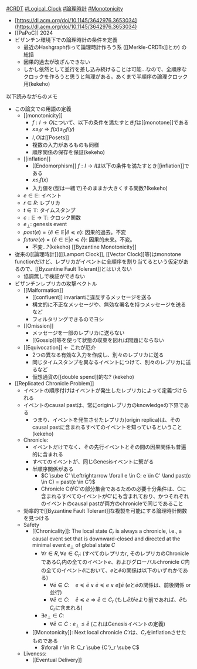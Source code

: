 [#CRDT](CRDT) [#Logical_Clock](Logical_Clock) [#論理時計](論理時計.md) [#Monotonicity](Monotonicity)

- [https://dl.acm.org/doi/10.1145/3642976.3653034](https://dl.acm.org/doi/10.1145/3642976.3653034)
- [[PaPoC]] 2024
- ビザンチン環境下での論理時計の条件を定義
	- 最近のHashgraph作って論理時計作ろう系 ([[Merkle-CRDTs]]とか) の総括
	- 因果的過去が改ざんできない
	- しかし依然として並行を差し込み続けることは可能...なので、全順序なクロックを作ろうと思うと無理がある。あくまで半順序の論理クロック用(kekeho)





以下読みながらのメモ
- この論文での用語の定義
	- [[monotonicity]]
		- $f: I \rightarrow O$について、以下の条件を満たすとき$f$は[[monotone]]である
		- $x \le_{I} y \Rightarrow f(x) \le_{O} f(y)$
		- $I, O$は[[Posets]]
		- 複数の入力があるものも同様
		- 順序関係の保存を保証(kekeho)
	- [[inflation]]
		- [[Endomorphism]] $f: I \rightarrow I$は以下の条件を満たすとき[[inflation]]である
		- $x \le_{I} f(x)$
		- 入力値を(型は一緒で)そのままか大きくする関数?(kekeho)
	- $e \in \mathbb{E}$: イベント
	- $r \in R$: レプリカ
	- $t \in \mathbb{T}$: タイムスタンプ
	- $c: \mathbb{E} \rightarrow \mathbb{T}$: クロック関数
	- $e_\bot$: genesis event
	- $post(e) = \{\hat{e} \in \mathbb{E} | \hat{e} \preceq e \}$: 因果的過去。不変
	- $future(e) = \{\check{e} \in \mathbb{E} | e \preceq \check{e}\}$:  因果的未来。不変。
		- 不変…?(kekeho)
[[Byzantine Monotonicity]]
- 従来の[[論理時計]]([[Lamport Clock]], [[Vector Clock]]等)はmonotone functionだけど、レプリカがイベントに全順序を割り当てるという仮定があるので、[[Byzantine Fault Tolerant]]とはいえない
	- 協調無しで検証ができない
- ビザンチンレプリカの攻撃ベクトル
	- [[Malformation]]
		- [[confluent]] invariantに違反するメッセージを送る
		- 構文的に不正なメッセージや、無効な署名を持つメッセージを送るなど
		- フィルタリングできるのでヨシ
	- [[Omission]]
		- メッセージを一部のレプリカに送らない
		- [[Gossip]]等を使って状態の収束を図れば問題にならない
	- [[Equivocation]] ← これが厄介
		- 2つの異なる有効な入力を作成し、別々のレプリカに送る
		- 同じタイムスタンプを異なるイベントにつけて、別々のレプリカに送るなど
		- 仮想通貨の[[double spend]]的な? (kekeho)
- [[Replicated Chronicle Problem]]
	- イベントの順序付けはイベントが発生したレプリカによって定義づけられる
	- イベントのcausal pastは、常にoriginレプリカのknowledgeの下界である
		- つまり、イベントを発生させたレプリカ(origin replica)は、そのcausal pastに含まれるすべてのイベントを知っているということ(kekeho)
	- Chronicle:
		- イベントだけでなく、その先行イベントとその間の因果関係も普遍的に含まれる
		- すべてのイベントが、同じGenesisイベントに繋がる
		- 半順序関係がある
			- $C \sube C' \Leftrightarrow \forall e \in C: e \in C' \land past(c \in C) = past(e \in C')$
			- Chronicle CがC'の部分集合であるための必要十分条件は、Cに含まれるすべてのイベントがC'にも含まれており、かつそれぞれのイベントのcausal pastが両方のchronicleで同じであること
	- 効率的で[[Byzantine Fault Tolerant]]な複製を可能にする論理時計関数を見つける
	- Safety
		- [[Chronicality]]: The local state $C_r$ is always a chronicle, i.e., a causal event set that is downward-closed and directed at the minimal event $e_\bot$ of global state $C$
			- $\forall r \in R, \forall e \in C_r:$ (すべてのレプリカ$r$, そのレプリカのChronicleである$C_r$内の全てのイベント$e$、およびグローバルchronicle $C$内の全てのイベント$\bar{e}$において、$e$と$\bar{e}$の関係は以下のいずれかである)
				- $\forall \bar{e} \in C: \quad e \preceq \bar{e} \vee \bar{e} \preceq e \vee e \| \bar{e}$ ($e$と$\bar{e}$の関係は、前後関係 or 並行)
				- $\forall \bar{e} \in C: \quad \bar{e} \preceq e \Longrightarrow \bar{e} \in C_r$ (もし$\bar{e}$が$e$より前であれば、$\bar{e}$も$C_r$に含まれる)
			- $\exists e_\perp \in C:$
				- $\forall \bar{e} \in C: e_\perp \leq \bar{e}$ (これはGenesisイベントの定義)
		- [[Monotonicity]]: Next local chronicle $C'r$は、$C_r$をinflationさせたものである
			- $\forall r \in R: C_r \sube {C'}_r \sube C$
	- Liveness:
		- [[Eventual Delivery]]
